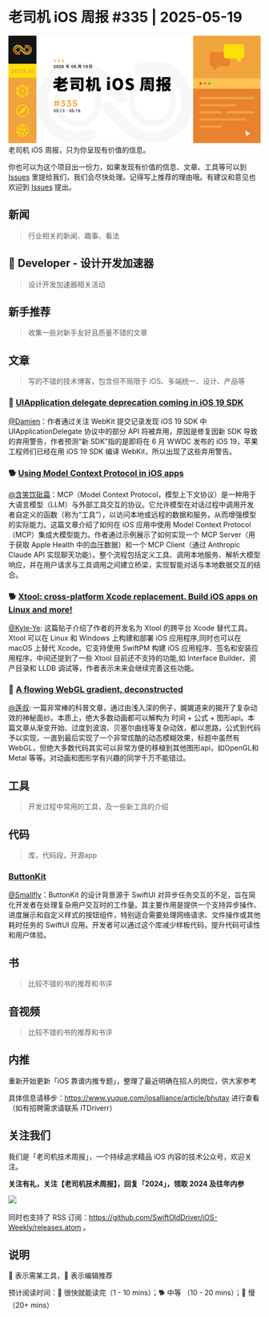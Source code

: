 # 老司机 iOS 周报 #335 | 2025-05-19

![ios-weekly](https://github.com/SwiftOldDriver/iOS-Weekly/blob/master/assets/weekly-header/335.jpg?raw=true)
老司机 iOS 周报，只为你呈现有价值的信息。

你也可以为这个项目出一份力，如果发现有价值的信息、文章、工具等可以到 [Issues](https://github.com/SwiftOldDriver/iOS-Weekly/issues) 里提给我们，我们会尽快处理。记得写上推荐的理由哦。有建议和意见也欢迎到 [Issues](https://github.com/SwiftOldDriver/iOS-Weekly/issues) 提出。

## 新闻

> 行业相关的新闻、趣事、看法

##  Developer - 设计开发加速器

> 设计开发加速器相关活动

## 新手推荐

> 收集一些对新手友好且质量不错的文章

## 文章

> 写的不错的技术博客，包含但不局限于 iOS、多端统一、设计、产品等

### 🐎 [UIApplication delegate deprecation coming in iOS 19 SDK](https://lapcatsoftware.com/articles/2025/4/5.html)

[@Damien](https://github.com/ZengyiMa)：作者通过关注 WebKit 提交记录发现 iOS 19 SDK 中 UIApplicationDelegate 协议中的部分 API 将被弃用，原因是修复因新 SDK 导致的弃用警告，作者预测“新 SDK”指的是即将在 6 月 WWDC 发布的 iOS 19，苹果工程师们已经在用 iOS 19 SDK 编译 WebKit，所以出现了这些弃用警告。

### 🐕 [Using Model Context Protocol in iOS apps](https://www.artemnovichkov.com/blog/using-model-context-protocol-in-ios-apps)

[@含笑饮砒霜](https://weibo.com/chinafishnews/)：MCP（Model Context Protocol，模型上下文协议）是一种用于大语言模型（LLM）与外部工具交互的协议。它允许模型在对话过程中调用开发者自定义的函数（称为“工具”），以访问本地或远程的数据和服务，从而增强模型的实际能力。这篇文章介绍了如何在 iOS 应用中使用 Model Context Protocol（MCP）集成大模型能力。作者通过示例展示了如何实现一个 MCP Server（用于获取 Apple Health 中的血压数据）和一个 MCP Client（通过 Anthropic Claude API 实现聊天功能）。整个流程包括定义工具、调用本地服务、解析大模型响应，并在用户请求与工具调用之间建立桥梁，实现智能对话与本地数据交互的结合。

### 🐕 [Xtool: cross-platform Xcode replacement. Build iOS apps on Linux and more!](https://forums.swift.org/t/xtool-cross-platform-xcode-replacement-build-ios-apps-on-linux-and-more/79803)

[@Kyle-Ye](https://github.com/Kyle-Ye): 这篇贴子介绍了作者的开发名为 Xtool 的跨平台 Xcode 替代工具。Xtool 可以在 Linux 和 Windows 上构建和部署 iOS 应用程序,同时也可以在 macOS 上替代 Xcode。它支持使用 SwiftPM 构建 iOS 应用程序、签名和安装应用程序。中间还提到了一些 Xtool 目前还不支持的功能,如 Interface Builder、资产目录和 LLDB 调试等，作者表示未来会继续完善这些功能。

### 🐎 [A flowing WebGL gradient, deconstructed](https://alexharri.com/blog/webgl-gradients)
[@莲叔](https://github.com/aaaron7): 一篇非常棒的科普文章，通过由浅入深的例子，娓娓道来的揭开了复杂动效的神秘面纱。本质上，绝大多数动画都可以解构为 时间 + 公式 + 图形api。本篇文章从渐变开始、过度到波浪、贝塞尔曲线等复杂动效，都以思路，公式到代码予以实现，一直到最后实现了一个非常炫酷的动态模糊效果，标题中虽然有WebGL，但绝大多数代码其实可以非常方便的移植到其他图形api，如OpenGL和 Metal 等等。对动画和图形学有兴趣的同学千万不能错过。

## 工具

> 开发过程中常用的工具，及一些新工具的介绍

## 代码

> 库，代码段，开源app

### [ButtonKit](https://github.com/Dean151/ButtonKit)

[@Smallfly](https://github.com/iostalks)：ButtonKit 的设计背景源于 SwiftUI 对异步任务交互的不足，旨在简化开发者在处理复杂用户交互时的工作量。其主要作用是提供一个支持异步操作、进度展示和自定义样式的按钮组件，特别适合需要处理网络请求、文件操作或其他耗时任务的 SwiftUI 应用。开发者可以通过这个库减少样板代码，提升代码可读性和用户体验。


## 书

> 比较不错的书的推荐和书评

## 音视频

> 比较不错的书的推荐和书评

## 内推

重新开始更新「iOS 靠谱内推专题」，整理了最近明确在招人的岗位，供大家参考

具体信息请移步：https://www.yuque.com/iosalliance/article/bhutav 进行查看（如有招聘需求请联系 iTDriverr）

## 关注我们

我们是「老司机技术周报」，一个持续追求精品 iOS 内容的技术公众号，欢迎关注。

**关注有礼，关注【老司机技术周报】，回复「2024」，领取 2024 及往年内参**

![](https://github.com/SwiftOldDriver/iOS-Weekly/blob/master/assets/qrcode_for_wechat.jpg?raw=true)

同时也支持了 RSS 订阅：https://github.com/SwiftOldDriver/iOS-Weekly/releases.atom 。

## 说明

🚧 表示需某工具，🌟 表示编辑推荐

预计阅读时间：🐎 很快就能读完（1 - 10 mins）；🐕 中等 （10 - 20 mins）；🐢 慢（20+ mins）
